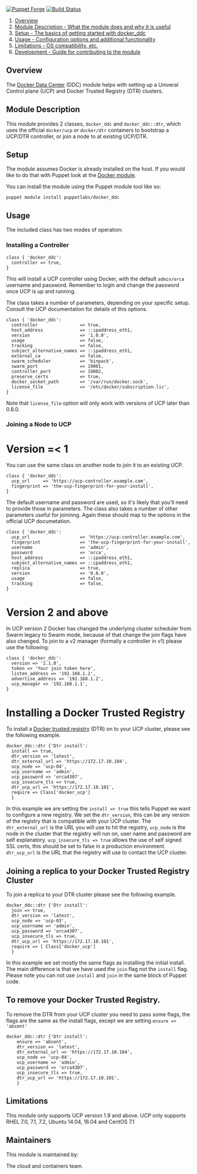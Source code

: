 [![Puppet
Forge](http://img.shields.io/puppetforge/v/puppetlabs/docker_ucp.svg)](https://forge.puppetlabs.com/puppetlabs/docker_ucp)
[![Build
Status](https://travis-ci.org/puppetlabs/puppetlabs-docker_ucp.svg?branch=master)](https://travis-ci.org/puppetlabs/puppetlabs-docker_ucp)

1. [Overview](#overview)
2. [Module Description - What the module does and why it is useful](#module-description)
3. [Setup - The basics of getting started with docker_ddc](#setup)
3. [Usage - Configuration options and additional functionality](#setup)
5. [Limitations - OS compatibility, etc.](#limitations)
6. [Development - Guide for contributing to the module](#development)

## Overview

The [Docker Data Center](https://docs.docker.com/datacenter/install/linux/) (DDC)
module helps with setting up a Univeral Control plane (UCP) and Docker Trusted Registry (DTR)
clusters.

## Module Description

This module provides 2 classes, `docker_ddc` and `docker_ddc::dtr`, which uses the
official `docker/ucp` or `docker/dtr` containers to bootstrap a UCP/DTR controller, or join
a node to at existing UCP/DTR.

## Setup

The module assumes Docker is already
installed on the host. If you would like to do that with Puppet look at
the [Docker module](https://forge.puppetlabs.com/garethr/docker).

You can install the module using the Puppet module tool like so:

```
puppet module install puppetlabs/docker_ddc
```

## Usage

The included class has two modes of operation:

### Installing a Controller

```puppet
class { 'docker_ddc':
  controller => true,
}
```

This will install a UCP controller using Docker, with the default
`admin/orca` username and password. Remember to login and change the
password once UCP is up and running.

The class takes a number of parameters, depending on your specific
setup. Consult the UCP documentation for details of this options.

```puppet
class { 'docker_ddc':
  controller                => true,
  host_address              => ::ipaddress_eth1,
  version                   => '1.0.0',
  usage                     => false,
  tracking                  => false,
  subject_alternative_names => ::ipaddress_eth1,
  external_ca               => false,
  swarm_scheduler           => 'binpack',
  swarm_port                => 19001,
  controller_port           => 19002,
  preserve_certs            => true,
  docker_socket_path        => '/var/run/docker.sock',
  license_file              => '/etc/docker/subscription.lic',
}
```

Note that `license_file` option will only work with versions of UCP
later than 0.8.0.

### Joining a Node to UCP

# Version =< 1
You can use the same class on another node to join it to an existing
UCP.

```puppet
class { 'docker_ddc':
  ucp_url     => 'https://ucp-controller.example.com',
  fingerprint => 'the-ucp-fingerprint-for-your-install',
}
```

The default username and password are used, so it's likely that you'll
need to provide those in parameters. The class also takes a number of
other parameters useful for joininng. Again these should map to the
options in the official UCP documetation.

```puppet
class { 'docker_ddc':
  ucp_url                   => 'https://ucp-controller.example.com',
  fingerprint               => 'the-ucp-fingerprint-for-your-install',
  username                  => 'admin',
  password                  => 'orca',
  host_address              => ::ipaddress_eth1,
  subject_alternative_names => ::ipaddress_eth1,
  replica                   => true,
  version                   => '0.8.0',
  usage                     => false,
  tracking                  => false,
}
```
# Version 2 and above
In UCP version 2 Docker has changed the underlying cluster scheduler from Swarm legacy to Swarm mode, because of that change the join flags have also changed.
To join to a v2 manager (formally a controller in v1) please use the following:

```puppet
class { 'docker_ddc':
  version => '2.1.0',
  token => 'Your join token here',
  listen_address => '192.168.1.2',
  advertise_address => '192.168.1.2',
  ucp_manager => '192.168.1.1',
}
```

# Installing a Docker Trusted Registry
To install a [Docker trusted registry](https://docs.docker.com/datacenter/dtr/2.2/guides/) (DTR) on to your UCP cluster, please see the following example.

```puppet 
docker_ddc::dtr {'Dtr install':
  install => true,
  dtr_version => 'latest',
  dtr_external_url => 'https://172.17.10.104',
  ucp_node => 'ucp-04',
  ucp_username => 'admin',
  ucp_password => 'orca4307',
  ucp_insecure_tls => true,
  dtr_ucp_url => 'https://172.17.10.101',
  require => Class['docker_ucp'] 
  }
```
In this example we are setting the `install => true` this tells Puppet we want to configure a new registry. We set the `dtr_version`, this can be any version of the registry that is compatible with your UCP cluster. The `dtr_external_url` is the URL you will use to hit the registry, `ucp_node` is the node in the cluster that the registry will run on, user name and password are self explanatory. `ucp_insecure_tls => true` allows the use of self signed SSL certs, this should be set to false in a production environment. `dtr_ucp_url` is the URL that the registry will use to contact the UCP cluster.

## Joining a replica to your Docker Trusted Registry Cluster
To join a replica to your DTR cluster please see the following example.
```puppet
docker_ddc::dtr {'Dtr install':
  join => true,
  dtr_version => 'latest',
  ucp_node => 'ucp-03',
  ucp_username => 'admin',
  ucp_password => 'orca4307',
  ucp_insecure_tls => true,
  dtr_ucp_url => 'https://172.17.10.101',
  require => [ Class['docker_ucp'] 
  }
```

In this example we set mostly the same flags as installing the initial install. The main difference is that we have used the `join` flag not the `install` flag. Please note you can not use `install` and `join` in the same block of Puppet code.

## To remove your Docker Trusted Registry.
To remove the DTR from your UCP cluster you need to pass some flags, the flags are the same as the install flags, except we are setting `ensure => 'absent'` 
```puppet
docker_ddc::dtr {'Dtr install':
    ensure => 'absent',
    dtr_version => 'latest',
    dtr_external_url => 'https://172.17.10.104',
    ucp_node => 'ucp-04',
    ucp_username => 'admin',
    ucp_password => 'orca4307',
    ucp_insecure_tls => true,
    dtr_ucp_url => 'https://172.17.10.101',
    }
```   
  
## Limitations

This module only supports UCP version 1.9 and above.
UCP only supports RHEL 7.0, 7.1, 7.2, Ubuntu 14.04, 16.04 and CentOS 7.1


## Maintainers

This module is maintained by: 

The cloud and containers team.
